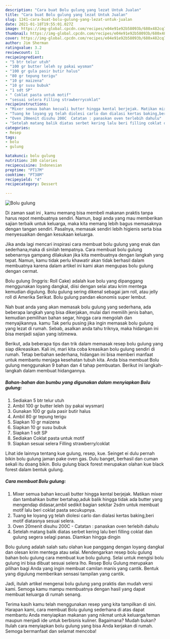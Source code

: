 ```yaml
---
description: "Cara buat Bolu gulung yang lezat Untuk Jualan"
title: "Cara buat Bolu gulung yang lezat Untuk Jualan"
slug: 1241-cara-buat-bolu-gulung-yang-lezat-untuk-jualan
date: 2021-01-18T19:55:01.027Z
image: https://img-global.cpcdn.com/recipes/e04e91e92b58093b/680x482cq70/bolu-gulung-foto-resep-utama.jpg
thumbnail: https://img-global.cpcdn.com/recipes/e04e91e92b58093b/680x482cq70/bolu-gulung-foto-resep-utama.jpg
cover: https://img-global.cpcdn.com/recipes/e04e91e92b58093b/680x482cq70/bolu-gulung-foto-resep-utama.jpg
author: Jim Sherman
ratingvalue: 3.2
reviewcount: 11
recipeingredient:
- "5 btr telur utuh"
- "100 gr butter leleh sy pakai wysman"
- "100 gr gula pasir butir halus"
- "80 gr tepung terigu"
- "10 gr maizena"
- "10 gr susu bubuk"
- "1 sdt SP"
- " Coklat pasta untuk motif"
- "sesuai selera Filling strawberrycoklat"
recipeinstructions:
- "Mixer semua bahan kecuali butter hingga kental berjejak. Matikan mixer dan tambahkan butter bertahap,aduk balik hingga tidak ada butter yang mengendap didasar,ambil sedikit bagian sekitar 2sdm untuk membuat motif lalu beri coklat pasta secukupnya."
- "Tuang ke loyang yg telah diolesi carlo dan dialasi kertas baking,beri motif diatasnya sesuai selera."
- "Oven 20menit disuhu 200C  Catatan : panaskan oven terlebih dahulu"
- "Setelah matang balik diatas serbet kering lalu beri filling coklat dan gulung segera selagi panas. Diamkan hingga dingin"
categories:
- Resep
tags:
- bolu
- gulung

katakunci: bolu gulung 
nutrition: 280 calories
recipecuisine: Indonesian
preptime: "PT17M"
cooktime: "PT38M"
recipeyield: "4"
recipecategory: Dessert

---
```



![Bolu gulung](https://img-global.cpcdn.com/recipes/e04e91e92b58093b/680x482cq70/bolu-gulung-foto-resep-utama.jpg)

Di zaman  saat ini , kamu memang bisa membeli makanan praktis tanpa harus repot membuatnya sendiri. Namun, bagi anda yang mau memberikan sajian terbaik untuk keluarga, maka kita memang lebih bagus memasaknya dengan tangan sendiri. Pasalnya, memasak sendiri lebih higienis serta bisa menyesuaikan dengan kesukaan keluarga.

Jika anda lagi mencari inspirasi cara membuat bolu gulung yang enak dan sederhana,maka di sinilah tempatnya. Cara membuat bolu gulung  sebenarnya gampang dilakukan jika kita membuatnya dengan langkah yang tepat. Namun, kamu tidak perlu khawatir akan tidak berhasil dalam membuatnya 
karena dalam artikel ini kami akan mengupas bolu gulung dengan cermat.  

Bolu gulung (Inggris: Roll Cake) adalah kue bolu yang dipanggang menggunakan loyang dangkal, diisi dengan selai atau krim mentega kemudian digulung. Bolu gulung sering dikenal sebagai jam roll, atau jelly roll di Amerika Serikat. Bolu gulung pandan ekonomis super lembut.

Nah buat anda yang akan memasak bolu gulung yang sederhana, ada beberapa langkah yang bisa dikerjakan, mulai dari memilih jenis bahan, kemudian pemilihan bahan segar, hingga cara mengolah dan menyajikannya. kamu Tak perlu pusing jika ingin memasak bolu gulung yang lezat di rumah. Sebab, asalkan anda  tahu triknya, maka hidangan ini bisa menjadi sajian yang istimewa.

Berikut, ada beberapa tips dan trik dalam memasak resep bolu gulung yang siap dikreasikan. Kali ini, mari kita coba kreasikan bolu gulung sendiri di rumah. Tetap berbahan sederhana, hidangan ini bisa memberi manfaat untuk membantu menjaga kesehatan tubuh kita. Anda bisa membuat Bolu gulung menggunakan 9 bahan dan 4 tahap pembuatan. Berikut ini langkah-langkah dalam membuat hidangannya.

<!--inarticleads1-->

##### Bahan-bahan dan bumbu yang digunakan dalam menyiapkan Bolu gulung:

1. Sediakan 5 btr telur utuh
1. Ambil 100 gr butter leleh (sy pakai wysman)
1. Gunakan 100 gr gula pasir butir halus
1. Ambil 80 gr tepung terigu
1. Siapkan 10 gr maizena
1. Siapkan 10 gr susu bubuk
1. Siapkan 1 sdt SP
1. Sediakan  Coklat pasta untuk motif
1. Siapkan sesuai selera Filling strawberry/coklat


Lihat ide lainnya tentang kue gulung, resep, kue. Seinget ei dulu pernah bikin bolu gulung jaman pake oven gas. Dulu banget, berhasil dan cuman sekali itu doang bikin. Bolu gulung black forest merupakan olahan kue black forest dalam bentuk gulung. 

<!--inarticleads2-->

##### Cara membuat Bolu gulung:

1. Mixer semua bahan kecuali butter hingga kental berjejak. Matikan mixer dan tambahkan butter bertahap,aduk balik hingga tidak ada butter yang mengendap didasar,ambil sedikit bagian sekitar 2sdm untuk membuat motif lalu beri coklat pasta secukupnya.
1. Tuang ke loyang yg telah diolesi carlo dan dialasi kertas baking,beri motif diatasnya sesuai selera.
1. Oven 20menit disuhu 200C  - Catatan : panaskan oven terlebih dahulu
1. Setelah matang balik diatas serbet kering lalu beri filling coklat dan gulung segera selagi panas. Diamkan hingga dingin


Bolu gulung adalah salah satu olahan kue panggang dengan loyang dangkal dan olesan krim mentega atau selai. Mendengarkan resep bolu gulung bahan bolu gulung cara membuat kue bolu gulung. Selai untuk mengisi bolu gulung ini bisa dibuat sesuai selera lho. Resep Bolu Gulung merupakan pilihan bagi Anda yang ingin membuat camilan manis yang cantik. Bentuk yang digulung memberikan sensasi tampilan yang cantik. 

Jadi, itulah artikel mengenai  bolu gulung  yang praktis dan mudah versi kami. Semoga kamu mampu membuatnya dengan hasil yang dapat membuat keluarga di rumah senang. 

Terima kasih kamu telah menggunakan resep yang kita tampilkan di sini. Harapan kami, cara membuat  Bolu gulung sederhana di atas dapat membantu Anda menyiapkan makanan yang nikmat untuk keluarga/teman maupun menjadi ide untuk berbisnis kuliner. Bagaimana? Mudah bukan? Itulah cara menyiapkan bolu gulung yang bisa Anda kerjakan di rumah. Semoga bermanfaat dan selamat mencoba!

